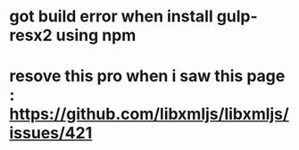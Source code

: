 
# got build error when install gulp-resx2  using npm
# resove this pro when i saw this page : https://github.com/libxmljs/libxmljs/issues/421
